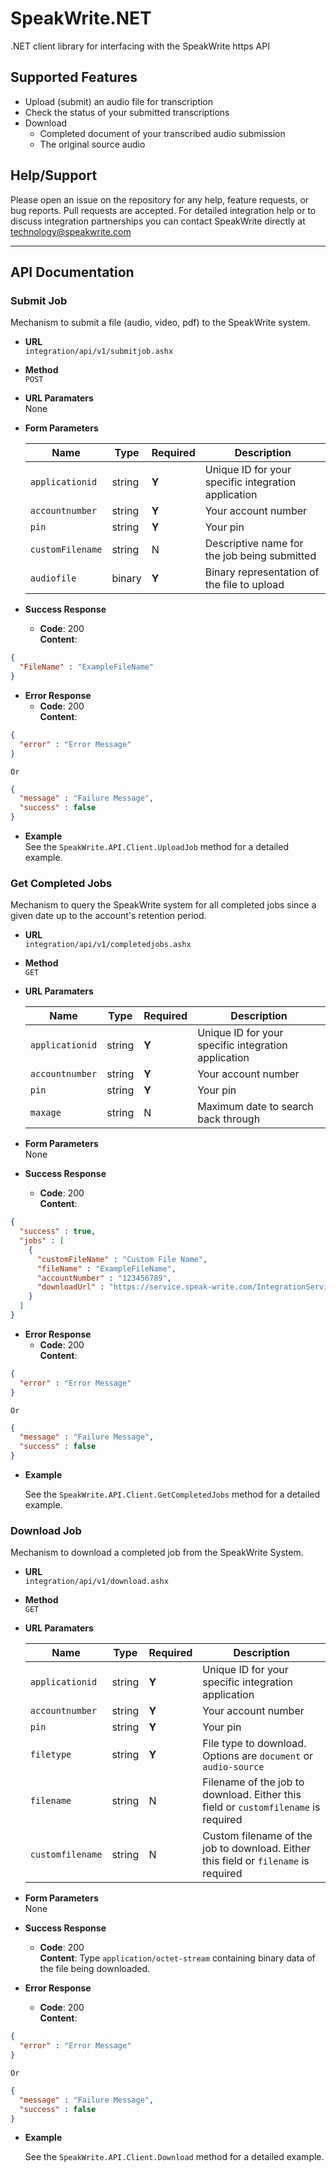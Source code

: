 # SpeakWrite.NET

.NET client library for interfacing with the SpeakWrite https API

## Supported Features

  - Upload (submit) an audio file for transcription
  - Check the status of your submitted transcriptions
  - Download 
    - Completed document of your transcribed audio submission
    - The original source audio

## Help/Support

Please open an issue on the repository for any help, feature requests, or bug reports.  Pull requests are accepted.  For detailed integration help or to discuss integration partnerships you can contact SpeakWrite directly at [technology@speakwrite.com](mailto:technology@speakwrite.com)

----

## API Documentation
### Submit Job
  Mechanism to submit a file (audio, video, pdf) to the SpeakWrite system.
  
- **URL**<br/>
  `integration/api/v1/submitjob.ashx`

- **Method**<br/>
  `POST`

- **URL Paramaters**<br/>
  None

- **Form Parameters**

  Name|Type|Required|Description
  ----|----|----|----
  `applicationid`|string|**Y**|Unique ID for your specific integration application
  `accountnumber`|string|**Y**|Your account number
  `pin`|string|**Y**|Your pin
  `customFilename`|string|N|Descriptive name for the job being submitted
  `audiofile`|binary|**Y**|Binary representation of the file to upload
  
- **Success Response**

  - **Code**: 200 <br/>
    **Content**: 
```json
{ 
  "FileName" : "ExampleFileName" 
}
```

- **Error Response**
  - **Code**: 200 <br/>
    **Content**: 
```json
{ 
  "error" : "Error Message" 
}
```
    Or
```json
{
  "message" : "Failure Message",
  "success" : false
}
```

- **Example**<br/>
    See the `SpeakWrite.API.Client.UploadJob` method for a detailed example.
  
### Get Completed Jobs
  Mechanism to query the SpeakWrite system for all completed jobs since a given date up to the account's retention period.
  
- **URL**<br/>
  `integration/api/v1/completedjobs.ashx`

- **Method**<br/>
  `GET`

- **URL Paramaters**
  
  Name|Type|Required|Description
  ----|----|----|----
  `applicationid`|string|**Y**|Unique ID for your specific integration application
  `accountnumber`|string|**Y**|Your account number
  `pin`|string|**Y**|Your pin
  `maxage`|string|N|Maximum date to search back through

- **Form Parameters**<br/>
  None

- **Success Response**

  - **Code**: 200 <br/>
    **Content**: 
```JSON 
{
  "success" : true,
  "jobs" : [
    {
      "customFileName" : "Custom File Name",
      "fileName" : "ExampleFileName",
      "accountNumber" : "123456789",
      "downloadUrl" : "https://service.speak-write.com/IntegrationService/api/v1/download.ashx?a=EQepXAs1yChcfYXmctinB"
    }
  ]
}
```

- **Error Response**
  - **Code**: 200 <br/>
    **Content**: 
```json
{ 
  "error" : "Error Message" 
}
```
    Or
```json
{
  "message" : "Failure Message",
  "success" : false
}
```

- **Example**

    See the `SpeakWrite.API.Client.GetCompletedJobs` method for a detailed example.
  
### Download Job
  Mechanism to download a completed job from the SpeakWrite System.
  
- **URL**<br/>
  `integration/api/v1/download.ashx`

- **Method**<br/>
  `GET`

- **URL Paramaters**
  
  Name|Type|Required|Description
  ----|----|----|----
  `applicationid`|string|**Y**|Unique ID for your specific integration application
  `accountnumber`|string|**Y**|Your account number
  `pin`|string|**Y**|Your pin
  `filetype`|string|**Y**|File type to download. Options are `document` or `audio-source`
  `filename`|string|N|Filename of the job to download. Either this field or `customfilename` is required
  `customfilename`|string|N|Custom filename of the job to download. Either this field or `filename` is required

- **Form Parameters**<br/>
  None

- **Success Response**

  - **Code**: 200 <br/>
    **Content**: Type `application/octet-stream` containing binary data of the file being downloaded.

- **Error Response**
  - **Code**: 200 <br/>
    **Content**: 
```json
{ 
  "error" : "Error Message" 
}
```
    Or
```json
{
  "message" : "Failure Message",
  "success" : false
}
```

- **Example**

    See the `SpeakWrite.API.Client.Download` method for a detailed example.

